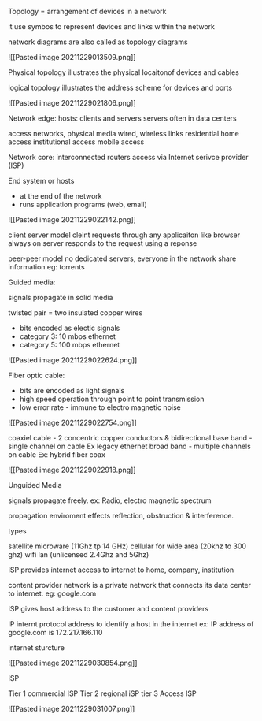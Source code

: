 Topology = arrangement of devices in a network

it use symbos to represent devices and links within the network

network diagrams are also called as topology diagrams

![[Pasted image 20211229013509.png]]

Physical topology illustrates the physical locaitonof devices and cables

logical topology illustrates the address scheme for devices and ports

![[Pasted image 20211229021806.png]]

Network edge:
hosts: clients and servers
servers often in data centers

access networks, physical media
wired, wireless links
residential home access
institutional access
mobile access

Network core:
interconnected routers
access via Internet serivce provider (ISP)

End system or hosts
- at the end of the network
- runs application programs (web, email)

![[Pasted image 20211229022142.png]]

client server model
cleint requests through any applicaiton like browser
always on server responds to the request using a reponse

peer-peer model
no dedicated servers, everyone in the network share information
eg: torrents

Guided media:

signals propagate in solid media

twisted pair = two insulated copper wires
- bits encoded as electic signals
- category 3: 10 mbps ethernet
- category 5: 100 mbps ethernet

![[Pasted image 20211229022624.png]]

Fiber optic cable:
- bits are encoded as light signals
- high speed operation through point to point transmission
- low error rate - immune to electro magnetic noise

![[Pasted image 20211229022754.png]]

coaxiel cable - 2 concentric copper conductors & bidirectional
base band - single channel on cable Ex legacy ethernet
broad band - multiple channels on cable Ex: hybrid fiber coax

![[Pasted image 20211229022918.png]]

Unguided Media

signals propagate freely. ex: Radio, electro magnetic spectrum

propagation enviroment effects
reflection, obstruction & interference.

types 

satellite microware (11Ghz tp 14 GHz)
cellular for wide area (20khz to 300 ghz)
wifi lan (unlicensed 2.4Ghz and 5Ghz)

ISP provides internet access to internet to home, company, institution

content provider network is a private network that connects its data center to internet. eg: google.com

ISP gives host address to the customer and content providers

IP internt protocol address to identify a host in the internet
ex: IP address of google.com is 172.217.166.110

internet sturcture

![[Pasted image 20211229030854.png]]

ISP

Tier 1 commercial ISP
Tier 2 regional iSP
tier 3 Access ISP

![[Pasted image 20211229031007.png]]